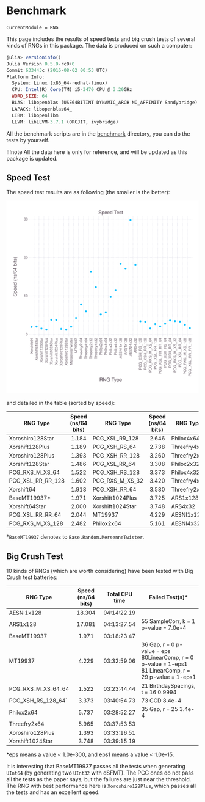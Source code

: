 # Benchmark

```@meta
CurrentModule = RNG
```

This page includes the results of speed tests and big crush tests of several kinds of RNGs in this package.
The data is produced on such a computer:
```julia
julia> versioninfo()
Julia Version 0.5.0-rc0+0
Commit 633443c (2016-08-02 00:53 UTC)
Platform Info:
  System: Linux (x86_64-redhat-linux)
  CPU: Intel(R) Core(TM) i5-3470 CPU @ 3.20GHz
  WORD_SIZE: 64
  BLAS: libopenblas (USE64BITINT DYNAMIC_ARCH NO_AFFINITY Sandybridge)
  LAPACK: libopenblas64_
  LIBM: libopenlibm
  LLVM: libLLVM-3.7.1 (ORCJIT, ivybridge)
```
All the benchmark scripts are in the [benchmark](https://github.com/sunoru/RNG.jl/tree/master/benchmark)
directory, you can do the tests by yourself.

!!!note
    All the data here is only for reference, and will be updated as this package is updated.

## Speed Test

The speed test results are as following (the smaller is the better):

![Speed Test](./img/speed_test.svg)

and detailed in the table (sorted by speed):

|RNG Type|Speed (ns/64 bits)|RNG Type|Speed (ns/64 bits)|RNG Type|Speed (ns/64 bits)|
|---|:-:|---|:-:|---|:-:|
|Xoroshiro128Star|1.184|PCG\_XSL\_RR\_128|2.646|Philox4x64|5.737|
|Xorshift128Plus|1.189|PCG\_XSH\_RS\_64|2.738|Threefry4x64|5.965|
|Xoroshiro128Plus|1.393|PCG\_XSH\_RR\_128|3.260|Threefry2x64|7.760|
|Xorshift128Star|1.486|PCG\_XSL\_RR\_64|3.308|Philox2x32|9.698|
|PCG\_RXS\_M\_XS\_64|1.522|PCG\_XSH\_RS\_128|3.373|Philox4x32|11.517|
|PCG\_XSL\_RR\_RR\_128|1.602|PCG\_RXS\_M\_XS\_32|3.420|Threefry4x32|12.241|
|Xorshift64|1.918|PCG\_XSH\_RR\_64|3.580|Threefry2x32|16.253|
|BaseMT19937\*|1.971|Xorshift1024Plus|3.725|ARS1x128|17.081|
|Xorshift64Star|2.000|Xorshift1024Star|3.748|ARS4x32|18.059|
|PCG\_XSL\_RR\_RR\_64|2.044|MT19937|4.229|AESNI1x128|18.304|
|PCG\_RXS\_M\_XS\_128|2.482|Philox2x64|5.161|AESNI4x32|29.770|

\*`BaseMT19937` denotes to `Base.Random.MersenneTwister`.

## Big Crush Test

10 kinds of RNGs (which are worth considering) have been tested with Big Crush test batteries:

|RNG Type|Speed (ns/64 bits)|Total CPU time|Failed Test(s)\*|
|---|:-:|:-:|---|
|AESNI1x128|18.304|04:14:22.19| |
|ARS1x128|17.081|04:13:27.54|55 SampleCorr, k = 1 p-value = 7.0e-4|
|BaseMT19937|1.971|03:18:23.47| |
|MT19937|4.229|03:32:59.06|36 Gap, r = 0 p-value = eps<br>80LinearComp, r = 0 p-value = 1-eps1<br>81  LinearComp, r = 29 p-value = 1-eps1|
|PCG\_RXS\_M\_XS\_64\_64|1.522|03:23:44.44|21  BirthdaySpacings, t = 16  0.9994|
|PCG\_XSH\_RS\_128\_64`|3.373|03:40:54.73|73  GCD  8.4e-4|
|Philox2x64|5.737|03:28:52.27|35  Gap, r = 25  3.4e-4|
|Threefry2x64|5.965|03:37:53.53| |
|Xoroshiro128Plus|1.393|03:33:16.51| |
|Xorshift1024Star|3.748|03:39:15.19| |
\*eps means a value < 1.0e-300, and eps1 means a value < 1.0e-15.

It is interesting that BaseMT19937 passes all the tests when generating `UInt64` (by generating two `UInt32`
with dSFMT). The PCG ones do not pass all the tests as the paper says, but the failures are just near the
threshold. The RNG with best performance here is `Xoroshiro128Plus`, which passes all the tests and has an
excellent speed.
